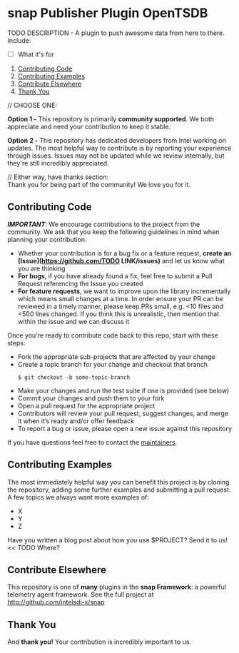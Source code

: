 # snap Publisher Plugin OpenTSDB<sub><sup>

TODO DESCRIPTION - A plugin to push awesome data from here to there. Include:

- [ ] What it's for

1. [Contributing Code](#contributing-code)
2. [Contributing Examples](#contributing-examples)
3. [Contribute Elsewhere](#contribute-elsewhere)
4. [Thank You](#thank-you)

// CHOOSE ONE:

**Option 1 -**
This repository is primarily **community supported**. We both appreciate and need your contribution to keep it stable.

**Option 2 -**
This repository has dedicated developers from Intel working on updates. The most helpful way to contribute is by reporting your experience through issues. Issues may not be updated while we review internally, but they're still incredibly appreciated.

// Either way, have thanks section:  
Thank you for being part of the community! We love you for it.

## Contributing Code
**_IMPORTANT_**: We encourage contributions to the project from the community. We ask that you keep the following guidelines in mind when planning your contribution.

* Whether your contribution is for a bug fix or a feature request, **create an [Issue](https://github.com/TODO LINK/issues)** and let us know what you are thinking
* **For bugs**, if you have already found a fix, feel free to submit a Pull Request referencing the Issue you created
* **For feature requests**, we want to improve upon the library incrementally which means small changes at a time. In order ensure your PR can be reviewed in a timely manner, please keep PRs small, e.g. <10 files and <500 lines changed. If you think this is unrealistic, then mention that within the issue and we can discuss it

Once you're ready to contribute code back to this repo, start with these steps:

* Fork the appropriate sub-projects that are affected by your change
* Create a topic branch for your change and checkout that branch  
     ```
     $ git checkout -b some-topic-branch
     ```
* Make your changes and run the test suite if one is provided (see below)
* Commit your changes and push them to your fork
* Open a pull request for the appropriate project
* Contributors will review your pull request, suggest changes, and merge it when it’s ready and/or offer feedback
* To report a bug or issue, please open a new issue against this repository

If you have questions feel free to contact the [maintainers](README.md#maintainers).

## Contributing Examples
The most immediately helpful way you can benefit this project is by cloning the repository, adding some further examples and submitting a pull request. A few topics we always want more examples of:

* X
* Y
* Z

Have you written a blog post about how you use $PROJECT? Send it to us! << TODO Where?


## Contribute Elsewhere
This repository is one of **many** plugins in the **snap Framework**: a powerful telemetry agent framework. See the full project at http://github.com/intelsdi-x/snap

## Thank You
And **thank you!** Your contribution is incredibly important to us.
